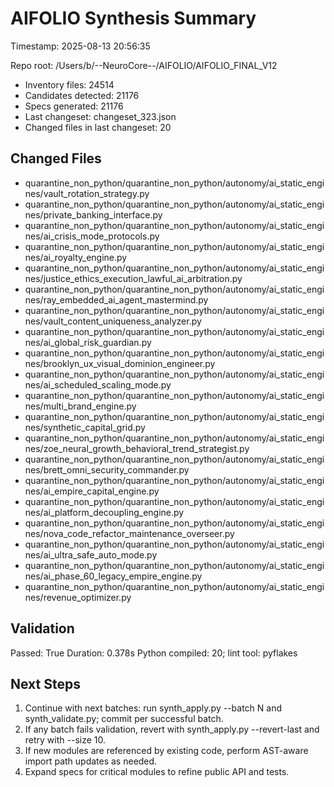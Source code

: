 # AIFOLIO Synthesis Summary

Timestamp: 2025-08-13 20:56:35

Repo root: /Users/b/--NeuroCore--/AIFOLIO/AIFOLIO_FINAL_V12


- Inventory files: 24514
- Candidates detected: 21176
- Specs generated: 21176
- Last changeset: changeset_323.json
- Changed files in last changeset: 20

## Changed Files

- quarantine_non_python/quarantine_non_python/autonomy/ai_static_engines/vault_rotation_strategy.py
- quarantine_non_python/quarantine_non_python/autonomy/ai_static_engines/private_banking_interface.py
- quarantine_non_python/quarantine_non_python/autonomy/ai_static_engines/ai_crisis_mode_protocols.py
- quarantine_non_python/quarantine_non_python/autonomy/ai_static_engines/ai_royalty_engine.py
- quarantine_non_python/quarantine_non_python/autonomy/ai_static_engines/justice_ethics_execution_lawful_ai_arbitration.py
- quarantine_non_python/quarantine_non_python/autonomy/ai_static_engines/ray_embedded_ai_agent_mastermind.py
- quarantine_non_python/quarantine_non_python/autonomy/ai_static_engines/vault_content_uniqueness_analyzer.py
- quarantine_non_python/quarantine_non_python/autonomy/ai_static_engines/ai_global_risk_guardian.py
- quarantine_non_python/quarantine_non_python/autonomy/ai_static_engines/brooklyn_ux_visual_dominion_engineer.py
- quarantine_non_python/quarantine_non_python/autonomy/ai_static_engines/ai_scheduled_scaling_mode.py
- quarantine_non_python/quarantine_non_python/autonomy/ai_static_engines/multi_brand_engine.py
- quarantine_non_python/quarantine_non_python/autonomy/ai_static_engines/synthetic_capital_grid.py
- quarantine_non_python/quarantine_non_python/autonomy/ai_static_engines/zoe_neural_growth_behavioral_trend_strategist.py
- quarantine_non_python/quarantine_non_python/autonomy/ai_static_engines/brett_omni_security_commander.py
- quarantine_non_python/quarantine_non_python/autonomy/ai_static_engines/ai_empire_capital_engine.py
- quarantine_non_python/quarantine_non_python/autonomy/ai_static_engines/ai_platform_decoupling_engine.py
- quarantine_non_python/quarantine_non_python/autonomy/ai_static_engines/nova_code_refactor_maintenance_overseer.py
- quarantine_non_python/quarantine_non_python/autonomy/ai_static_engines/ai_ultra_safe_auto_mode.py
- quarantine_non_python/quarantine_non_python/autonomy/ai_static_engines/ai_phase_60_legacy_empire_engine.py
- quarantine_non_python/quarantine_non_python/autonomy/ai_static_engines/revenue_optimizer.py

## Validation

Passed: True
Duration: 0.378s
Python compiled: 20; lint tool: pyflakes

## Next Steps

1. Continue with next batches: run synth_apply.py --batch N and synth_validate.py; commit per successful batch.
2. If any batch fails validation, revert with synth_apply.py --revert-last and retry with --size 10.
3. If new modules are referenced by existing code, perform AST-aware import path updates as needed.
4. Expand specs for critical modules to refine public API and tests.
